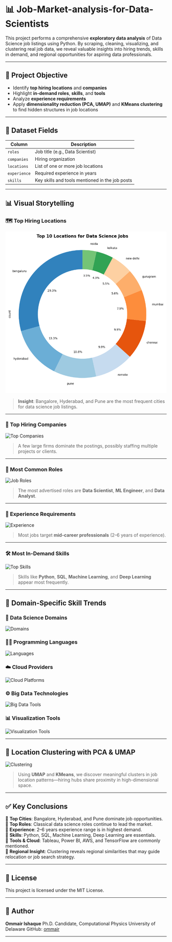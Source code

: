 # 📊 Job-Market-analysis-for-Data-Scientists

This project performs a comprehensive **exploratory data analysis** of Data Science job listings using Python. By scraping, cleaning, visualizing, and clustering real job data, we reveal valuable insights into hiring trends, skills in demand, and regional opportunities for aspiring data professionals.

---

## 🧾 Project Objective

- Identify **top hiring locations** and **companies**
- Highlight **in-demand roles**, **skills**, and **tools**
- Analyze **experience requirements**
- Apply **dimensionality reduction (PCA, UMAP)** and **KMeans clustering** to find hidden structures in job locations

---

## 📁 Dataset Fields

| Column      | Description                                      |
|-------------|--------------------------------------------------|
| `roles`     | Job title (e.g., Data Scientist)                |
| `companies` | Hiring organization                             |
| `locations` | List of one or more job locations               |
| `experience`| Required experience in years                    |
| `skills`    | Key skills and tools mentioned in the job posts |

---

## 📊 Visual Storytelling

### 🗺️ Top Hiring Locations

![Top Hiring Locations](figures/1_top_locations.png)

> **Insight**: Bangalore, Hyderabad, and Pune are the most frequent cities for data science job listings.

---

### 🏢 Top Hiring Companies

![Top Companies](figures/top_companies.png)

> A few large firms dominate the postings, possibly staffing multiple projects or clients.

---

### 💼 Most Common Roles

![Job Roles](figures/top_roles.png)

> The most advertised roles are **Data Scientist**, **ML Engineer**, and **Data Analyst**.

---

### 🧪 Experience Requirements

![Experience](figures/experience_distribution.png)

> Most jobs target **mid-career professionals** (2–6 years of experience).

---

### 🛠️ Most In-Demand Skills

![Top Skills](figures/top_skills.png)

> Skills like **Python**, **SQL**, **Machine Learning**, and **Deep Learning** appear most frequently.

---

## 🧠 Domain-Specific Skill Trends

### 🔬 Data Science Domains

![Domains](figures/domains.png)

### 🧑‍💻 Programming Languages

![Languages](figures/languages.png)

### ☁️ Cloud Providers

![Cloud Platforms](figures/clouds.png)

### ⚙️ Big Data Technologies

![Big Data Tools](figures/bigdata.png)

### 📊 Visualization Tools

![Visualization Tools](figures/visualization_tools.png)

---

## 🧭 Location Clustering with PCA & UMAP

![Clustering](figures/clustering_pca_umap.png)

> Using **UMAP** and **KMeans**, we discover meaningful clusters in job location patterns—hiring hubs share proximity in high-dimensional space.

---

## ✅ Key Conclusions

📌 **Top Cities**: Bangalore, Hyderabad, and Pune dominate job opportunities.  
📌 **Top Roles**: Classical data science roles continue to lead the market.  
📌 **Experience**: 2–6 years experience range is in highest demand.  
📌 **Skills**: Python, SQL, Machine Learning, Deep Learning are essentials.  
📌 **Tools & Cloud**: Tableau, Power BI, AWS, and TensorFlow are commonly mentioned.  
📌 **Regional Insight**: Clustering reveals regional similarities that may guide relocation or job search strategy.

---

## 💼 License

This project is licensed under the MIT License.

---

## 👤 Author

**Ommair Ishaque**
Ph.D. Candidate, Computational Physics
University of Delaware
GitHub: [ommair](https://github.com/ommair)

---

